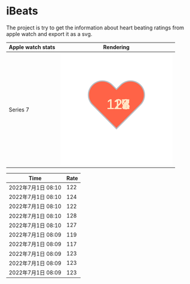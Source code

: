 # iBeats
The project is try to get the information about heart beating ratings from apple watch and export it as a svg.

| Apple watch stats | Rendering|
|--|--|
|Series 7 | ![](https://raw.githubusercontent.com/underwindfall/iBeats/main/files/heart.svg)|

<!--START_SECTION:my_heart_rate-->
| Time | Rate | 
 | ---- | ---- | 
| 2022年7月1日 08:10 | 122 |
| 2022年7月1日 08:10 | 124 |
| 2022年7月1日 08:10 | 122 |
| 2022年7月1日 08:10 | 128 |
| 2022年7月1日 08:10 | 127 |
| 2022年7月1日 08:09 | 119 |
| 2022年7月1日 08:09 | 117 |
| 2022年7月1日 08:09 | 123 |
| 2022年7月1日 08:09 | 123 |
| 2022年7月1日 08:09 | 123 |

<!--END_SECTION:my_heart_rate-->


